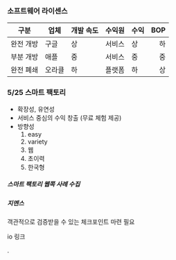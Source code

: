### 소프트웨어 라이센스

구분     | 업체     | 개발 속도 | 수익원 | 수익 | BOP
--------| ------- | ----| ----- | ----| ---:
완전 개방 | 구글     | 상   |  서비스 | 상 | 하
부분 개방 | 애플     | 중   |  서비스 | 중 | 중
완전 폐쇄 | 오라클    | 하  | 플랫폼  | 하 | 상


### 5/25 스마트 팩토리
  - 확장성, 유연성
  - 서비스 중심의 수익 창출 (무료 체험 제공)
  - 방향성
    1. easy
    2. variety
    3. 웹
    4. 초이력
    4. 한국형

##### 스마트 팩토리 웹쪽 사례 수집
##### 지멘스

객관적으로 검증받을 수 있는 체크포인트 마련 필요

io 링크





.
